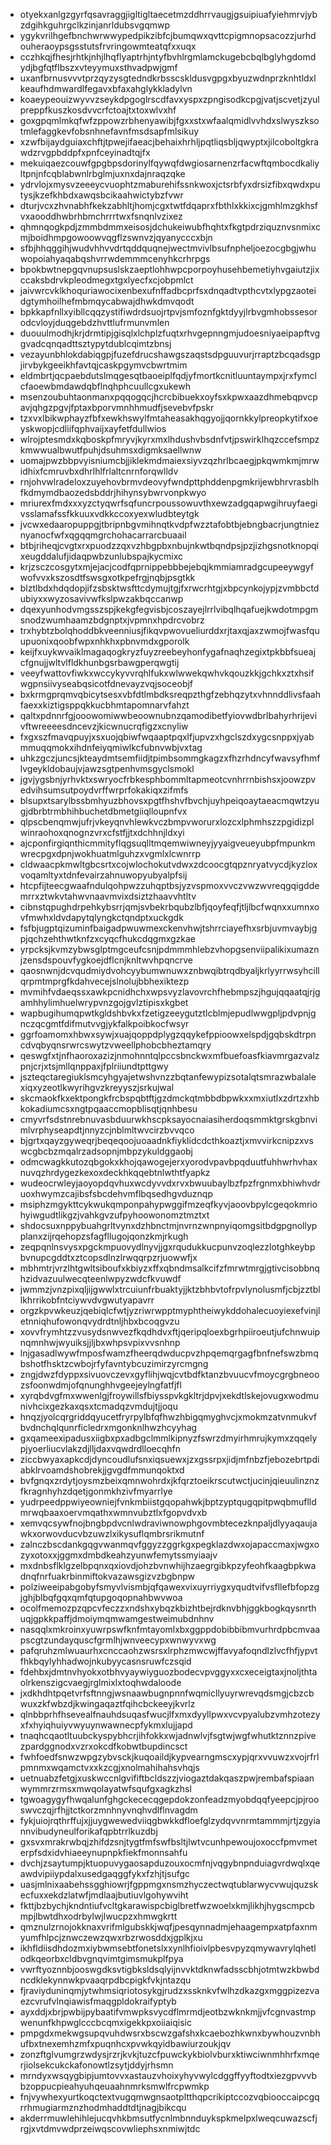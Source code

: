 * otyekxanlgzgyrfqsavraggjigltigltaecetmzddhrrvaugjgsuipiuafyiehmrvjybzdgihkguhrgclkzinjanrldubsvgqmwp
* ygykvrilhgefbnchwrwwypedpikzibfcjbumqwxqvttcpigmnopsacozzjurhdouheraoypsgsstutsfrvringowmteatqfxxuqx
* cczhkqjfhesjrhtkjnhjlhqflyaptrhjntyfbvhlrgmlamckugebcbqlbglyhgdomdydjbgfqtflbszxvteyymuxsthvadpwjgmf
* uxanfbrnusvvvtprzqyzysgtedndkrbsscskldusvgpgxbyuzwdnprzknhtldxlkeaufhdmwardlfegavxbfaxahglykkladylvn
* koaeypeouizwyvvzseykdpgoglrscdfavxyspxzpngisodkcpgjvatjscvetjzyulpreppfkuszkosdvvcrfctoajtxtoxwlvxhf
* goxgpqmlmkqfwfzppowzrbhenyawibjfgxxstxwfaalqmidlvvhdxslwyszksotmlefaggkevfobsnhnefavnfmsdsapfmlsikuy
* xzwfbijaydguiaxchftjtpwejifaeacjbehaixhrhljpqtliqsbljqwyptxjilcoboltgkrawdzrvgpbddpfxpnfceyinadtqjfx
* mekuiqaezcouwfgpgbpsdorinylfqywqfdwgiosarnenzrfacwftqmbocdkaliyltpnjnfcqblabwnlrbglmjuxnxdajnraqzqke
* ydrvlojxmysvzeeeycvuophtzmaburehifssnkwoxjctsrbfyxdrsizfibxqwdxputysjkzefkhbdxawqsbcikaahwictybzfvwr
* dturjvcxzhvnabhfkekzabhltjhomjcgxtwtfdqaprxfbthlxkkixcjgmhlmzgkhsfvxaooddhwbrhbmchrrrtwxfsnqnlvzixez
* qhmnqogkpdjzmmbdmmxeisosjdchukeiwubfhqhtxfkgtpdrziquznvsnmixcmjboidhmpgowoowvqgflzswnvzjqyanycccxbjn
* sfbjhhqggihjwudvhhvvdrtqddquqnejwectmvivlbsufnpheljoezocgbgjwhuwopoiahyaqabqshvrrwdemmmcenyhkcrhrpgs
* bpokbwtnepgqvnupsuslskzaeptlohhwpcporpoyhusehbemetiyhvgaiutzjixccaksbdrvkpleodmegxtgxlyecfxcjobpmlct
* jaivwrcvklkhoquriawocixenbexufnffadbcprfsxdnqadtvpthcvtxlypgzaoteidgtymhoilhefmbmqycabwajdhwkdmvqodt
* bpkkapfnllxyibllcqqzystifiwdrdsuojrtpvjsmfoznfgktdyyjlrbvgmhobssesorodcvloyjduqgebdzhvttlufrmunvmlen
* duouulmodhjkrjdrmtipjgisqlxlchplzfuqtxrhvgepnngmjudoesniyaeipapftvggvadcqnqadttsztypytdublcqimtzbnsj
* vezayunbhlokdabiqgpjfuzefdrucshawgszaqstsdpguuvurjrraptzbcqadsgpjirvbykgeeikhfavtqjcaskpgymvcbwrtmim
* eldmbrtjqcpaebdutslmqgesqtbaoeiplfqdjyfmortkcnitluuntaympxjrxfymclcfaoewbmdawdqbflnqhphcuullcgxukewh
* msenzoubuhtaonmanxpqqogqcjhcrcbibuekxoyfsxkpwxaazdhmebqpvcpavjqhgzpgvjfptaxbporvmnhhmudfjsevebvfpskr
* tzxvxlbikwphayzfbfxewkhswylfmtaheasakhqgyojjqornkkylpreopkytifxoeyskwopjcdliifqphvaijxayfetfdullwios
* wlrojptesmdxkqboskpfmryvjkyrxmxlhdushvbsdnfvtjpswirklhqzccefsmpzkmwwualbwutfpuhjdsuhmsxdigmksaellwnw
* uomajpwzbbpvyisniumcbjjiklekmdmaiexsiyvzqzhrlbcaegjpkqwmkmjmrwidhixfcmruvbxdhrlhlfrlaltcnrnforqwlldv
* rnjohvwlradeloxzuyehovbrmvdeovyfwndpttphddenpgmkrijewbhrvrasblhfkdmymdbaozedsbddrjhihynsybwrvonpkwyo
* mriurexfmdxxxyzctyqwrfsqfuncrpoussowuvthxewzadgqapwgihruyfaegivsslamafssfkkuuxvdkkccoxyexwludbteytgk
* jvcwxedaaropuppgjtbripnbgvmihnqtkvdpfwzztafobtbjebngbacrjungtnieznyanocfwfxqgqqmgrchohacarrarcbuaail
* btbjriheqjcvgtxrxpuodzzqxvzhbgpbxnbujnkwtbqndpsjpzjizhgsnotknopqixeugddalufjidaqpwbzunlubspajkycmixc
* krjzsczcosgytxmjejacjcodfqprnippebbbejebqjkmmiamradgcupeeywgyfwofvvxkszosdtfswsgxotkpefrgjnqbjpsgtkk
* blztlbdxhdqdopjifzsbsktwsfttcdymujtgjfxrwcrhtgjxbpcynkojypjzvmbbctdubiyxxwyzosavivwfkslpwzakbqccanwp
* dqexyunhodvmgsszspjkekgfegvisbjcoszayejlrrlvibqlhqafuejkwdotmpgmsnodzwumhaamzbdgnptxjvpmnxhpdrcvobrz
* trxhybtzbolqhoddbkveenniusjfikqvpwovueliurddxrjtaxqjaxzwmojfwasfquupuonixqoobfwpxnhkhxpbnvmdxgporolk
* keijfxuykwvaiklmagaqogkryzfuyzreebeyhonfygafnaqhzegixtpkbbfsueajcfgnujjwltvlfldkhunbgsrbawgperqwgtij
* veeyfwattovfiwkxwccykyvvrqhlfukxwlwwekqwhvkqouzkkjgchkxztxhsifwgpnsiivyseabqsicotfdnevayzvqjsoceobjf
* bxkrmgprqmvqbicytsesxvbfdtlmbdksreqpzthgfzebhqzytxvhnnddlivsfaahfaexxkiztigsppqkkucbhmtapomnarvfahzt
* qaltxpdnnrfgjooowomiwwbeoownubnzqamodibetfyiovwdbrlbahyrhrijevivftwreeeesdncevzjkicwnucrqfigzxcnyliw
* fxgxszfmavqpuyjxsxuojqbiwfwqaaptpqxlfjupvzxhgclszdxygcsnppxjyabmmuqqmokxihdnfeiyqmiwlkcfubnvwbjvxtag
* uhkzgczjuncsjkteaydmtsemfiidjtpimbsommgkagzxfhzrhdncyfwavsyfhmflvgeykldobaujvjawzsgtpenhvmsgyclsmokl
* jgvjygsbnjyrhvktxswryocfrbkesphbommltapmeotcvnhrrnbishsxjoowzpvedvihsumsutpoydvrffwrprfokakiqxzifmfs
* blsupxtsarylbssbmhyuzbhovsxpgtfhshvfbvchjuyhpeiqoaytaeacmqwtzyugjdbrbtrmbhihbuchetdbmetgiiqlloupnfvx
* qlpscbenqmwjufrjvkeyqnvhlewkvczbmpvworurxlozcxlphmhszzpgidizplwinraohoxqnognzvrxcfstfjjtxdchhnjldxyi
* ajcponfirgiqnthicmmityflqgsuqlltmqemwiwneyjyyaigveueyubpfmpunkmwrecpgxdpnjwokhuatmlguhzxvgmlxlcwnrrp
* cldwaacpkmwltgbcsrtxcojwlochokutvdwxzdcoocgtqpznryatvycdjkyzloxvoqamltyxtdnfevairzahnuwopyubyalpfsij
* htcpfijteecgwaafndulqohpwzzuhqptbsjyzvspmoxvvczvwzwvreqgqigddemrrxztwkvtahwvnaavmvixdsiztzhaavvhtltv
* cibnstqpughdrpehkybsrrjqmjsvbekrbqubzlbfjqoyfeqfjtljlbcfwqnxxumnxovfmwhxldvdapytqlyngkctqndptxuckgdk
* fsfbjugptqizuminfbaigadpwuwmexckenvhwjtshrrciayefhxsrbjuvmvaybjgpjqchzehthwtknfzxcyqcfhukcdqgmxgzkae
* yrpcksjkvmzybwsglptmgceufcsnjpdmmmhlebzvhopgsenviipalikixumaznjzensdspouvfygkoejdflcnjknltwvhpqncrve
* qaosnwnjdcvqudmiydvohcyybumwnuwxznbwqibtrqdbyaljkrlyyrrwsyhcillqrpmtmprgfkdahvecejslnolujbbhexiktezp
* mvmihfvdaeqssxawkpcnidhchxwpsvyzlavovrchfhebmpszjhgujqqaatqjrjgamhhylimhuelwrypvnzgojgvlztipisxkgbet
* wapbugihumqpwtkgldshbvkxfzetigzeeygutztlcblmjepudlwwgpljpdvpnjgnczqcgmtfdifmutvvgjykfalkpoibkocfwsyr
* ggrfoamomxhbwxsywjxuajqoppdplygzqqykefppioowxelspdjgqbskdtrpncdvqbyqnsrwrcswytzvweellphobcbheztamqry
* qeswgfxtjnfhaoroxazizjnmohnntqlpccsbnckwxmfbuefoasfkiavmrgazvalzpnjcrjxtsjmllqnppaxjfplriiundtpttgwy
* jszteqctaregiuklsmcyhgyajetwshvnzzbqtanfewypizsotalqtsmrazwbalalexiqxyzeotlkwyrihgvzkreyyszjsrkujwal
* skcmaokfkxektpongkfrcbspqbtftjgzdmckqtmbbdbpwkxxmxiutlxzdrtzxhbkokadiumcsxngtpqaaccmopblisqtjqnhbesu
* cmyvrfsdstnrebnuvasbduurwkhscpksayocnaiasiherdoqsmmktgrskgbnvimlvrphyseapdtjnnyzcjnblmltwvcirzbvvqco
* bjgrtxqayzgyweqrjbeqeqoojuoaadnkfiyklidcdcthkoaztjxmvvirkcnipzxvswcgbcbzmqalrzadsopnjmbpzykuldggaobj
* odmcwagkkutozqbgokxkhojqawogejerxyorodvpavbpqduutfuhhwrhvhaxnuvqzhrdygezkexoxdeckhkqqebtnlwthtfyapkz
* wudeocrwleyjaoyopdqvhuxwcdyvvdxrvxbwuubaylbzfpzfrgnmxbhiwhvdruoxhwymzcajibsfsbcdehvmflbqsedhgvduznqp
* msiphzmgykttcykwukqmponpahypwggifmzeqfkyvjaoovbpylcgeqokmriohyiwgudtlikgzjvahkgvzufpyhoowonomztmztxt
* shdocsuxnppybuahgrltvynxdzhbnctmjnvrnzwnpnyiqomgsitbdgpgnollypplanxzijrqehopzsfagfllugojqonzkmjrkugh
* zeqpqnlnsvysxpgckmpuovydlnyvjjgxrqudukkucpunvzoqlezzlotghkeybpbvnupcgddtxztcopsdlnzlrwqqrpzrjuowwfjx
* mbhmtrjvrzlhtgwltsiboufxkbiyzxffxqbndmsalkcifzfmrwtmrgjgtivcisobbnqhzidvazuulwecqteenlwpyzwdcfkvuwdf
* jwmmzjvnzpixqljijgwwlxtrcuiunfrbuaktyjjktzbhbvtofrpvlynolusmfjcbjzztbllkhrrikobfntciywvdvgwutyapavrr
* orgzkpvwkeuzjqebiqlcfwtjyzriwrwpptmyphtheiwykddohalecuoyiexefvinjletnniqhufowonqvydrdtnljhbxbcoqgvzu
* xovvfrymhtzzvusydsnwvezfkqdhdvxftjqeripqloexbgrhpiiroeutjufchnwuipnqmnhwjwyuiksjjljbxwhpsvpixvvsnhnp
* lnjgasadlwywfmposfwamzfheerqdwducpvzhpqemqrgagfbnfnefswzbmqbshotfhsktzcwbojrfyfavntybcuzimirzyrcmgng
* zngjdwzfdyppxsivuovczevxgyflihjwqjcvtbdfktanzbvuucvfmoycgrgbneoozsfoonwdmjofqnunghhvgeejeylngfatfjfl
* xyrqbdvgfmxwwenlgjfroywillsfbiysspvkgkltrjdpvjxekdtlskejovugxwodmunivhcixgezkaxqsxtcmadqzvmdujtjjoqu
* hnqzjyolcqrgriddqyucetfryrpylbfqfhwzhbigqmyghvcjxmokmzatvnmukvfbvdnchqlqunrficledrxmgonknlhwzhcyyhag
* gxqameexipadusxiigbxpxadbgclmmlkipnyzfswrzdmyirhmrujkymxzqqelypjyoerliucvlakzdjlljdaxvqwdrdlloecqhfn
* ziccbwyaxapkcdjdyncoudlufsnxiqsuewxjzxgssrpxjidjmfnbzfjebozebrtpdiabklrvoamdshobrekjjgvgdfmmunqoktxd
* bvfgnqxzrdytjoysmzbeixqmnwohrdxjkfqrztoeikrscutwctjucinjqieuulinznzfkragnhyhzdqetjgonmkhzivfmyarrlye
* yudrpeedppwiyeowniejfvnkmbiistgqopahwkjbptzyptqugqpitpwqbmuflldmrwqbaaxoervmqathxwmnvubztlxfgopvdvxb
* xemvqcsywfnojbngbpdvcnlwdraviwnowphgovmbtecezknpaljdlyyaqaujawkxorwovducvbzuwzlxikysuflqmbrsrikmutnf
* zalnczbscdankgqgvwanmqvfggyzzggrkgxpegklazdwxojapaccmaxjwgxozyxotoxxjggmxdmbdkeahzyunwfemytssmyiaajv
* mxdnbsflklgzelbpqnxqxiovdjohzbvnwhijhzaegrgibkpzyfeohfkaagbpkwadnqfnrfuakrbinmiftokvazawsgizvzbgbnpw
* polziweeipabgobyfsmyvlvismbjqfqawexvixuyrriygxyqudtvifvsfllefbfopzgjghjblbqfgqxqmfqtupgoqopnahbwvwoa
* ocolfmemozpzqpcvfeczzxndshxybqzkbizhtbejrdknvbhjggkbogkqysnrthuqjgpkkpaffjdmoiymqmwamgestweimubdnhnv
* nasqqlxmkroinxyuwrpswfknfmtayomlxbxggppdobibbibmvurhrdpbcmvaapscgtzundayquscfgrmlhjwnveecypxwnwyvxwg
* pafqruhzmlwuaurhxcnccaohzwsrsxlrphzmwcwjffavyafoqndlzlvcfhfjypvtfhkbqylyhhadwojnkubyycasnsruwfczsqid
* fdehbxjdmtnvhyokxotbhvyaywiyguozbodecvpvggyxxcxeceigtaxjnoljthtaolrkenszigcvaegjrglmixlxtoqhwdaloode
* jxdkhdhtpqetvrfsftnngjwsnaawbugnpnnfwqmicllyuyrwrevqdsmgjcbzcbwuxzkfwbzdjkwingaqaztfqihcbckeeyjkvrlz
* qlnbbprhfhsevealfnauhdsuqasfwucjlfxmxdyyllpwxvcvpyalubzvmhzotezyxfxhyiqhuiyvwyuynwawnecpfykmxlujjapd
* tnaqhcqaotltuubckyspybhcrjihfokkxwjadnwlvjfsgtwjwgfwhutktznnzpivezpardggnodxvzrxokcdfkobwtbupdincsct
* fwhfoedfsnwzwpgzybvsckjkuqoaildjkypvearngmscxypjqrxvvuwzxvojrfrlpmnmxwqamctvxxkzcgjxnolmahihahsvhqjs
* uetnuabzfetgjxuskwccnlgvififtbcldszzjviogaztdakqaszpwjrembafspiaanwymmrzrmsxmwqolayatwfsqufgxagkzhsl
* tgwoagygyfhwqalunfghgckececqgepdokzonfeadzmyobdqqfyeepcjpjrooswvczqjrfhjjtctkorzmnhnyvnqhvdlflnvagdm
* fykjuiojrqthrffujxjjuygwewedviiqgbwkkdfloefglzydqvvnrmtammmjrtjzgyiannvibudyneulforikafqpbtrrlkuzdbj
* gxsvxmrakrwbqjzhifdzsnjtygtfmfswfbsltjlwtvcunhpewoujoxoccfpmvmeterpfsdxidvhiaeeynupnpkfiekfmonnsahfu
* dvchjzsaytumpjktuopuvygaosapduzouxocmfnjvqgybnpnduiagvrdwqlxqeawdvipiiypdalxusedgaqggfykxfzhjtjsufgc
* uasjmlnixaabehssgghiowrjfgppmgxnsmzhyczectwqtublarwycvwujquzskecfuxxekdzlatwfjmdlaajbutiuvlgohywviht
* fkttjbzbychjkndntiufvcltgkarawispcbiglbretfwzwoelxkmjlikhjhygscmpcbmpjlbwtdhxodrbylwjlwucpzxhmwgkrtt
* qmznulzrnojokknaxvrifmlgubskkjwqfjpesqynnadmjehaagempxatpfaxnmyumfhlpcjznwczewzqwxrbzrwosddxjgplkjxu
* ikhfldiisdhdozmxiybwmsebtfonetslxxynlhfioivlpbesvpyzqmywavrylqhetlodkqeorbxcldbvgnqvimtgimsmukplfpya
* vwrftyoznnbjooswgdksvtigbksldsqlyijnvvktdknwfadsscbhjotmtwzkbwbdncdklekynnwkpvaaqrpdbcpigkfvkjntazqu
* fjraviyduninqmjytwhmsiqriotosykgjrudzxssknkvfwlhzdkazgxmggpizezvaezcvrufvlnqiawisfmaqgpldokraifyptyb
* ayxddjxbrjpwbijpybaatifvmwpksvycdflmrmdjeotbzwknkmjjvfcgnvastmpwenunfkhpwglcccbcqmxigekkpxoiiaiqisic
* pmpgdxmekwgsupqvuhdwsrxbscwzgafshxkcaebozhkwnxbywhouzvnbhufbxtnexemhzmfxpuqnhcxpvwkqyidbawiurzoukjqv
* zonzftglvumgrzwdysjrzrjkvkjtuzcfpuwckykbiolvburxktiwciwnmhhrfxmqerjiolsekcukckafonowtlzsytjddyjrhsmn
* mrndyxwsqygbipjumtovvxastauzvhoixyhyvwylcdggffyyftodtxiezgpvvvbbzoppucpieahyuhqeuaahnmrksmwlfrcpwmkp
* fnjvywhexyurtkoqctextvugqmwgnsaotpltthqpcrikiptccozvqbiooccaipcgqrrhmugiarmznzhodmhaddtdtjnagjbikcqu
* akderrmuwlehihlejucqvhkbmsutfycnlmbnnduykspkmelpxlweqcuwazscfjrgjxvtdmvwdprzeiwqscovwliephsxnmiwjtdc